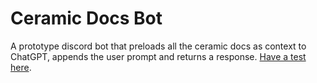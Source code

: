 # Ceramic Docs Bot

A prototype discord bot that preloads all the ceramic docs as context to ChatGPT, appends the user prompt and returns a response. [Have a test here](https://discord.com/oauth2/authorize?client_id=1310441772505370789).